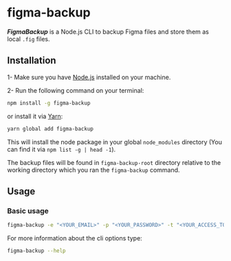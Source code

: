 # figma-backup

_**FigmaBackup**_ is a Node.js CLI to backup Figma files and store them as local `.fig` files.

## Installation

1- Make sure you have [Node.js](https://nodejs.org) installed on your machine.

2- Run the following command on your terminal:
```bash
npm install -g figma-backup
```

or install it via [Yarn](https://yarnpkg.com/):

```bash
yarn global add figma-backup
```

This will install the node package in your global `node_modules` directory (You can find it via `npm list -g | head -1`).

The backup files will be found in `figma-backup-root` directory relative to the working directory which you ran the `figma-backup` command.

## Usage

### Basic usage

```bash
figma-backup -e "<YOUR_EMAIL>" -p "<YOUR_PASSWORD>" -t "<YOUR_ACCESS_TOKEN>" --projects-ids "ID1" "ID2" ... "IDx"
```

For more information about the cli options type:

```bash
figma-backup --help
```